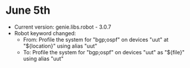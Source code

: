 # June 5th

* Current version: genie.libs.robot - 3.0.7
* Robot keyword changed:
    * From: Profile the system for "bgp;ospf" on devices "uut" at "${location}" using alias "uut"
    * To: Profile the system for "bgp;ospf" on devices "uut" as "${file}" using alias "uut"

